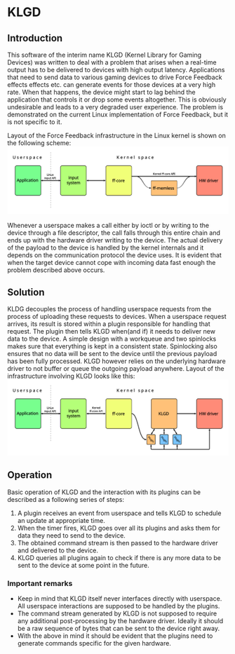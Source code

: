 KLGD
===

Introduction
---

This software of the interim name KLGD (Kernel Library for Gaming Devices) was written to deal with a problem that arises when a real-time output has to be delivered to devices with high output latency. Applications that need to send data to various gaming devices to drive Force Feedback effects effects etc. can generate events for those devices at a very high rate. When that happens, the device might start to lag behind the application that controls it or drop some events altogether. This is obviously undesirable and leads to a very degraded user experience. The problem is demonstrated on the current Linux implementation of Force Feedback, but it is not specific to it.

Layout of the Force Feedback infrastructure in the Linux kernel is shown on the following scheme:
![Linux FF scheme](docs/Linux-FF-scheme.svg)

Whenever a userspace makes a call either by ioctl or by writing to the device through a file descriptor, the call falls through this entire chain and ends up with the hardware driver writing to the device. The actual delivery of the payload to the device is handled by the kernel internals and it depends on the communication protocol the device uses. It is evident that when the target device cannot cope with incoming data fast enough the problem described above occurs.

Solution
---
KLDG decouples the process of handling userspace requests from the process of uploading these requests to devices. When a userspace request arrives, its result is stored within a plugin responsible for handling that request. The plugin then tells KLGD when(and if) it needs to deliver new data to the device. A simple design with a workqueue and two spinlocks makes sure that everything is kept in a consistent state. Spinlocking also ensures that no data will be sent to the device until the previous payload has been fully processed. KLGD however relies on the underlying hardware driver to not buffer or queue the outgoing payload anywhere.
Layout of the infrastructure involving KLGD looks like this: ![Linux FF scheme with KLGD](docs/Linux-FF-KLGD-scheme.svg)

Operation
---
Basic operation of KLGD and the interaction with its plugins can be described as a following series of steps:

1. A plugin receives an event from userspace and tells KLGD to schedule an update at appropriate time.
2. When the timer fires, KLGD goes over all its plugins and asks them for data they need to send to the device.
3. The obtained command stream is then passed to the hardware driver and delivered to the device.
4. KLGD queries all plugins again to check if there is any more data to be sent to the device at some point in the future.

### Important remarks

* Keep in mind that KLGD itself never interfaces directly with userspace. All userspace interactions are supposed to be handled by the plugins.
* The command stream generated by KLGD is not supposed to require any additional post-processing by the hardware driver. Ideally it should be a raw sequence of bytes that can be sent to the device right away.
* With the above in mind it should be evident that the plugins need to generate commands specific for the given hardware.
